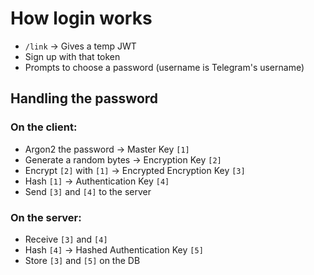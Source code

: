 # How login works

 - `/link` -> Gives a temp JWT
 - Sign up with that token
 - Prompts to choose a password (username is Telegram's username)

## Handling the password

### On the client:
 - Argon2 the password -> Master Key `[1]`
 - Generate a random bytes -> Encryption Key `[2]`
 - Encrypt `[2]` with `[1]` -> Encrypted Encryption Key `[3]`
 - Hash `[1]` -> Authentication Key `[4]`
 - Send `[3]` and `[4]` to the server

### On the server:
 - Receive `[3]` and `[4]`
 - Hash `[4]` -> Hashed Authentication Key `[5]`
 - Store `[3]` and `[5]` on the DB
